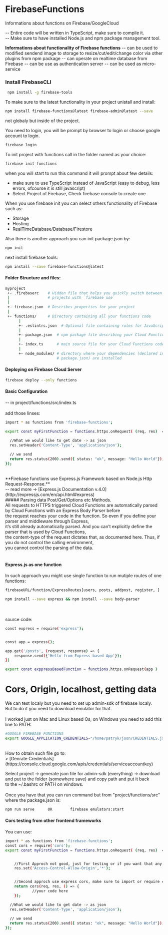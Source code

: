 # FirebaseFunctions
Informations about functions on Firebase/GoogleCloud

-- Entire code will be written in TypeScript, make sure to compile it.<br/>
-- Make sure to have installed Node.js and npm package management tool.<br/>


**Informations about  functionality of Firebase functions**
-- can be used to modified sendend image to storage to resize/cut/edit/change color via other plugins from npm package
-- can operate on realtime database from Firebase 
-- can be use as authentication server 
-- can be used as micro-service


### Install FirebaseCLI
```sh
 npm install -g firebase-tools
```


To make sure to the latest functionality in your project unistall and install:

```sh
npm install firebase-functions@latest firebase-admin@latest --save
```

not globaly but inside of the project.



You need to login, you will be prompt by browser to login or choose google account
to login.

```sh
firebase login
```

To init project with functions call in the folder named as your choice:

```sh
firebase init functions
```

when you will start to run this command it will prompt about few details:
- make sure to use TypeScript instead of JavaScript (easy to debug, less errors, ofcourse it is still javascript)
- Select Project of Firebase, Check firebase console to create one


When you use firebase init you can select others functionality of Firebase such as:
- Storage
- Hosting
- RealTimeDatabase/Database/Firestore

Also there is another approach you can init package.json by:

```sh
npm init
```

next install firebase tools: 

```sh
npm install --save firebase-functions@latest
```

#### Folder Structure and files:
```sh
myproject
 +- .firebaserc    # Hidden file that helps you quickly switch between
 |                 # projects with `firebase use`
 |
 +- firebase.json  # Describes properties for your project
 |
 +- functions/     # Directory containing all your functions code
      |
      +- .eslintrc.json  # Optional file containing rules for JavaScript linting.
      |
      +- package.json  # npm package file describing your Cloud Functions code
      |
      +- index.ts      # main source file for your Cloud Functions code
      |
      +- node_modules/ # directory where your dependencies (declared in
                       # package.json) are installed
```




#### Deploying on Firebase Cloud Server
```sh
firebase deploy --only functions
```




#### Basic Configuration
-- in project/functions/src/index.ts<br/>
<br/>
add those linses:
```sh
import * as functions from 'firebase-functions';

export const myFirstFunction = functions.https.onRequest( (req, res)  => {

  //What we would like to get date -> as json 
  res.setHeader('Content-Type', 'application/json');
  
  // we send 
  return res.status(200).send({ status: "ok", message: "Hello World"});
});

```
<br/>
**Firebase functions use Express.js Framework based on Node.js Http Request-Response.**<br/>
-- read more -> [Express.js Documentation v.4.0](http://expressjs.com/en/api.html#express)
<br/>
##### Parsing data Post/Get/Options etc Methods.
<br/>
All requests to HTTPS triggered Cloud Functions are automatically parsed by Cloud Functions with an Express Body Parser before <br/>
the request reaches your code in the function. So even if you define your parser and middleware through Express,<br/>
it’s still already automatically parsed. And you can’t explicitly define the parser that is used by Cloud Functions, <br/>
the content-type of the request dictates that, as documented here. Thus, if you do not control the calling environment,<br/>
you cannot control the parsing of the data.<br/>
<br/>



#### Express.js as one function

In such approach you might use single function to run mutiple routes of one functions:
```sh
firebaseURL/function/ExpressRoutes[users, posts, addpost, register, ]
```

```sh
npm install --save express && npm install --save body-parser
```
<br/>
<br/>
source code: <br/>

```sh
const express = require('express');


const app = express();

app.get('/posts', (request, response) => {
    response.send({'Hello from Express based App'});
})

export const exppressBasedFunction = functions.https.onRequest(app )

```



# Cors, Origin, localhost, getting data
We can test localy but you need to set up admin-sdk of firebase localy.<br/>
But to do it you need to download emulator for that.<br/>
<br/>
I worked just on Mac and Linux based Os, on Windows you need to add this line to PATH:<br/>


```sh
#GOOGLE FIREBASE FUNCTIONS
export GOOGLE_APPLICATION_CREDENTIALS="/home/patryk/json/CREDENTIALS.json"
```


<br/>
How to obtain such file go to: 
<br/>
> [Genrate Credentials](https://console.cloud.google.com/apis/credentials/serviceaccountkey)

Select project -> generate json file for admin-sdk (everything) -> download and put to the folder (somewhere save) and copy path and put it back<br/>
to the ~/.bashrc or PATH on windows.<br/>
<br/>
Once you have that you can run command but from "project/functions/src" where the package.json is:
```sh
npm run serve      OR        firebase emulators:start
```

#### Cors testing from other frontend frameworks
You can use:
<br/>
```sh
import * as functions from 'firebase-functions';
const cors = require('cors');
export const myFirstFunction = functions.https.onRequest( (req, res)  => {


    //First Approch not good, just for testing or if you want that any has acces to function
    res.set('Access-Control-Allow-Origin','*'); 


    //Second approch use express cors, make sure to import or require cors at the top
    return cors(req, res, () => {
            //your code here
    });

  //What we would like to get date -> as json 
  res.setHeader('Content-Type', 'application/json');
  
  // we send 
  return res.status(200).send({ status: "ok", message: "Hello World"});
});


```



